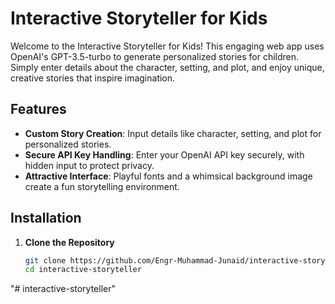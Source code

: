 # Interactive Storyteller for Kids

Welcome to the Interactive Storyteller for Kids! This engaging web app uses OpenAI's GPT-3.5-turbo to generate personalized stories for children. Simply enter details about the character, setting, and plot, and enjoy unique, creative stories that inspire imagination.

## Features

- **Custom Story Creation**: Input details like character, setting, and plot for personalized stories.
- **Secure API Key Handling**: Enter your OpenAI API key securely, with hidden input to protect privacy.
- **Attractive Interface**: Playful fonts and a whimsical background image create a fun storytelling environment.

## Installation

1. **Clone the Repository**
   ```bash
   git clone https://github.com/Engr-Muhammad-Junaid/interactive-storyteller.git
   cd interactive-storyteller
"# interactive-storyteller" 
